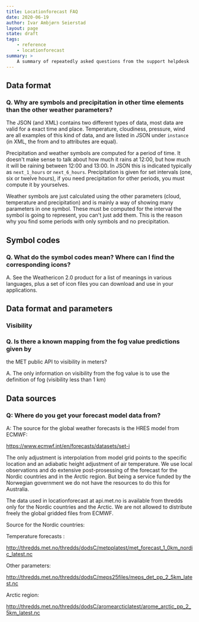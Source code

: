 ```yaml
---
title: Locationforecast FAQ
date: 2020-06-19
author: Ivar Ambjørn Seierstad
layout: page
state: draft
tags:
    - reference
    - locationforecast
summary: >
    A summary of repeatedly asked questions from the support helpdesk
---
```


## Data format

### Q. Why are symbols and precipitation in other time elements than the other weather parameters?

The JSON (and XML) contains two different types of data, most data are valid for a exact
time and place. Temperature, cloudiness, pressure, wind are all examples of this
kind of data, and are listed in JSON under `instance` (in XML, the from and to attributes are equal).

Precipitation and weather symbols are computed for a period of time. It doesn't
make sense to talk about how much it rains at 12:00, but how much it will be
raining between 12:00 and 13:00. In JSON this is indicated typically as
`next_1_hours` or `next_6_hours`. Precipitation is given for set intervals (one,
six or twelve hours), if you need precipitation for other periods, you must
compute it by yourselves.

Weather symbols are just calculated using the other parameters (cloud,
temperature and precipitation) and is mainly a way of showing many parameters in
one symbol. These must be computed for the interval the symbol is going to
represent, you can't just add them. This is the reason why you find some periods
with only symbols and no precipitation.

## Symbol codes

### Q. What do the symbol codes mean? Where can I find the corresponding icons?

A. See the Weathericon 2.0 product for a list of meanings in various languages,
plus a set of icon files you can download and use in your applications.

## Data format and parameters

### Visibility

### Q. Is there a known mapping from the fog value predictions given by
the MET public API to  visibility in meters?

A. The only information on visibility from the fog value is to use the
definition of fog (visibility less than 1 km)


## Data sources

### Q: Where do you get your forecast model data from?

A: The source for the global weather forecasts is the HRES model from ECMWF:

<https://www.ecmwf.int/en/forecasts/datasets/set-i>

The only adjustment is interpolation from model grid points to the specific
location and an adiabatic height adjustment of air temperature. We use local
observations and do extensive post-prosessing of the forecast for the Nordic
countries and in the Arctic region. But being a service funded by the
Norwegian government we do not have the resources to do this for Australia.

The data used in locationforecast at api.met.no is available from thredds
only for the Nordic countries and the Arctic. We are not allowed to
distribute freely the global gridded files from ECMWF.

Source for the Nordic countries:

Temperature forecasts :

<http://thredds.met.no/thredds/dodsC/metpplatest/met_forecast_1_0km_nordic_latest.nc>

Other parameters:

<http://thredds.met.no/thredds/dodsC/meps25files/meps_det_pp_2_5km_latest.nc>

Arctic region:

<http://thredds.met.no/thredds/dodsC/aromearcticlatest/arome_arctic_pp_2_5km_latest.nc>
